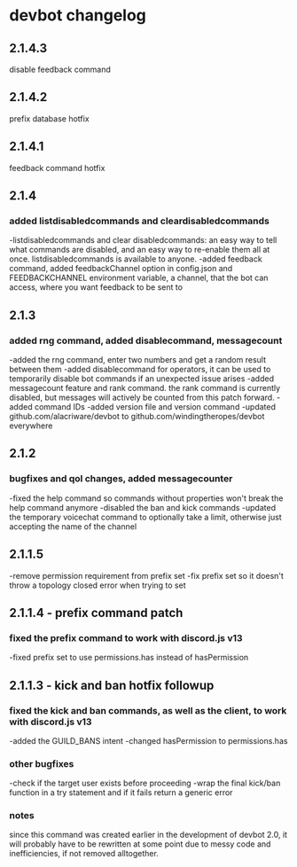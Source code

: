 # devbot changelog
## 2.1.4.3
disable feedback command

## 2.1.4.2
prefix database hotfix

## 2.1.4.1
feedback command hotfix

## 2.1.4
### added listdisabledcommands and cleardisabledcommands
-listdisabledcommands and clear disabledcommands: an easy way to tell what commands are disabled, and an easy way to re-enable them all at once. listdisabledcommands is available to anyone.
-added feedback command, added feedbackChannel option in config.json and FEEDBACKCHANNEL environment variable, a channel, that the bot can access, where you want feedback to be sent to 

## 2.1.3
### added rng command, added disablecommand, messagecount
-added the rng command, enter two numbers and get a random result between them
-added disablecommand for operators, it can be used to temporarily disable bot commands if an unexpected issue arises
-added messagecount feature and rank command. the rank command is currently disabled, but messages will actively be counted from this patch forward.
-added command IDs
-added version file and version command
-updated github.com/alacriware/devbot to github.com/windingtheropes/devbot everywhere

## 2.1.2
### bugfixes and qol changes, added messagecounter
-fixed the help command so commands without properties won't break the help command anymore
-disabled the ban and kick commands
-updated the temporary voicechat command to optionally take a limit, otherwise just accepting the name of the channel

## 2.1.1.5
-remove permission requirement from prefix set
-fix prefix set so it doesn't throw a topology closed error when trying to set

## 2.1.1.4 - prefix command patch
### fixed the prefix command to work with discord.js v13
-fixed prefix set to use permissions.has instead of hasPermission

## 2.1.1.3 - kick and ban hotfix followup
### fixed the kick and ban commands, as well as the client, to work with discord.js v13
-added the GUILD_BANS intent
-changed hasPermission to permissions.has
### other bugfixes
-check if the target user exists before proceeding
-wrap the final kick/ban function in a try statement and if it fails return a generic error
### notes
since this command was created earlier in the development of devbot 2.0, it will probably have to be rewritten at some point due to messy code and inefficiencies, if not removed alltogether.

